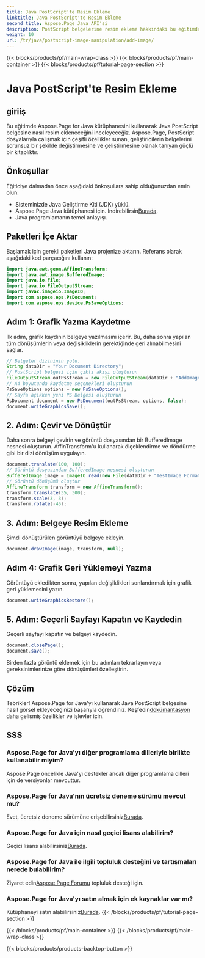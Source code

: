 ```yaml
---
title: Java PostScript'te Resim Ekleme
linktitle: Java PostScript'te Resim Ekleme
second_title: Aspose.Page Java API'si
description: PostScript belgelerine resim ekleme hakkındaki bu eğitimde Aspose.Page Java'nın kusursuz entegrasyonunu keşfedin. Belge işleme yeteneklerinizi yükseltin.
weight: 10
url: /tr/java/postscript-image-manipulation/add-image/
---
```


{{< blocks/products/pf/main-wrap-class >}}
{{< blocks/products/pf/main-container >}}
{{< blocks/products/pf/tutorial-page-section >}}

# Java PostScript'te Resim Ekleme

## giriiş
Bu eğitimde Aspose.Page for Java kütüphanesini kullanarak Java PostScript belgesine nasıl resim ekleneceğini inceleyeceğiz. Aspose.Page, PostScript dosyalarıyla çalışmak için çeşitli özellikler sunan, geliştiricilerin belgelerini sorunsuz bir şekilde değiştirmesine ve geliştirmesine olanak tanıyan güçlü bir kitaplıktır.
## Önkoşullar
Eğiticiye dalmadan önce aşağıdaki önkoşullara sahip olduğunuzdan emin olun:
- Sisteminizde Java Geliştirme Kiti (JDK) yüklü.
-  Aspose.Page Java kütüphanesi için. İndirebilirsin[Burada](https://releases.aspose.com/page/java/).
- Java programlamanın temel anlayışı.
## Paketleri İçe Aktar
Başlamak için gerekli paketleri Java projenize aktarın. Referans olarak aşağıdaki kod parçacığını kullanın:
```java
import java.awt.geom.AffineTransform;
import java.awt.image.BufferedImage;
import java.io.File;
import java.io.FileOutputStream;
import javax.imageio.ImageIO;
import com.aspose.eps.PsDocument;
import com.aspose.eps.device.PsSaveOptions;
```
## Adım 1: Grafik Yazma Kaydetme
İlk adım, grafik kaydının belgeye yazılmasını içerir. Bu, daha sonra yapılan tüm dönüşümlerin veya değişikliklerin gerektiğinde geri alınabilmesini sağlar.
```java
// Belgeler dizininin yolu.
String dataDir = "Your Document Directory";
// PostScript belgesi için çıktı akışı oluşturun
FileOutputStream outPsStream = new FileOutputStream(dataDir + "AddImage_outPS.ps");
// A4 boyutunda kaydetme seçenekleri oluşturun
PsSaveOptions options = new PsSaveOptions();
// Sayfa açıkken yeni PS Belgesi oluşturun
PsDocument document = new PsDocument(outPsStream, options, false);
document.writeGraphicsSave();
```
## 2. Adım: Çevir ve Dönüştür
Daha sonra belgeyi çevirin ve görüntü dosyasından bir BufferedImage nesnesi oluşturun. AffinTransform'u kullanarak ölçeklendirme ve döndürme gibi bir dizi dönüşüm uygulayın.
```java
document.translate(100, 100);
// Görüntü dosyasından BufferedImage nesnesi oluşturun
BufferedImage image = ImageIO.read(new File(dataDir + "TestImage Format24bppRgb.jpg"));
// Görüntü dönüşümü oluştur
AffineTransform transform = new AffineTransform();
transform.translate(35, 300);
transform.scale(3, 3);
transform.rotate(-45);
```
## 3. Adım: Belgeye Resim Ekleme
Şimdi dönüştürülen görüntüyü belgeye ekleyin.
```java
document.drawImage(image, transform, null);
```
## Adım 4: Grafik Geri Yüklemeyi Yazma
Görüntüyü ekledikten sonra, yapılan değişiklikleri sonlandırmak için grafik geri yüklemesini yazın.
```java
document.writeGraphicsRestore();
```
## 5. Adım: Geçerli Sayfayı Kapatın ve Kaydedin
Geçerli sayfayı kapatın ve belgeyi kaydedin.
```java
document.closePage();
document.save();
```
Birden fazla görüntü eklemek için bu adımları tekrarlayın veya gereksinimlerinize göre dönüşümleri özelleştirin.
## Çözüm
 Tebrikler! Aspose.Page for Java'yı kullanarak Java PostScript belgesine nasıl görsel ekleyeceğinizi başarıyla öğrendiniz. Keşfedin[dokümantasyon](https://reference.aspose.com/page/java/) daha gelişmiş özellikler ve işlevler için.
## SSS
### Aspose.Page for Java'yı diğer programlama dilleriyle birlikte kullanabilir miyim?
Aspose.Page öncelikle Java'yı destekler ancak diğer programlama dilleri için de versiyonlar mevcuttur.
### Aspose.Page for Java'nın ücretsiz deneme sürümü mevcut mu?
 Evet, ücretsiz deneme sürümüne erişebilirsiniz[Burada](https://releases.aspose.com/).
### Aspose.Page for Java için nasıl geçici lisans alabilirim?
 Geçici lisans alabilirsiniz[Burada](https://purchase.aspose.com/temporary-license/).
### Aspose.Page for Java ile ilgili topluluk desteğini ve tartışmaları nerede bulabilirim?
 Ziyaret edin[Aspose.Page Forumu](https://forum.aspose.com/c/page/39) topluluk desteği için.
### Aspose.Page for Java'yı satın almak için ek kaynaklar var mı?
 Kütüphaneyi satın alabilirsiniz[Burada](https://purchase.aspose.com/buy).
{{< /blocks/products/pf/tutorial-page-section >}}

{{< /blocks/products/pf/main-container >}}
{{< /blocks/products/pf/main-wrap-class >}}

{{< blocks/products/products-backtop-button >}}
